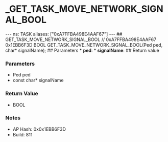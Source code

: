 # _GET_TASK_MOVE_NETWORK_SIGNAL_BOOL

--- ns: TASK aliases: ["0xA7FFBA498E4AAF67"] --- ## GET_TASK_MOVE_NETWORK_SIGNAL_BOOL  // 0xA7FFBA498E4AAF67 0x1EBB6F3D BOOL GET_TASK_MOVE_NETWORK_SIGNAL_BOOL(Ped ped, char* signalName);  ## Parameters * **ped**: * **signalName**:  ## Return value

### Parameters
* Ped ped
* const char* signalName

### Return Value
* BOOL

### Notes
* AP Hash: 0x0x1EBB6F3D
* Build: 811

